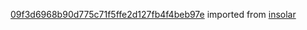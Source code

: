 [09f3d6968b90d775c71f5ffe2d127fb4f4beb97e](https://github.com/insolar/insolar/commit/09f3d6968b90d775c71f5ffe2d127fb4f4beb97e) imported from [insolar](https://github.com/insolar/insolar)
